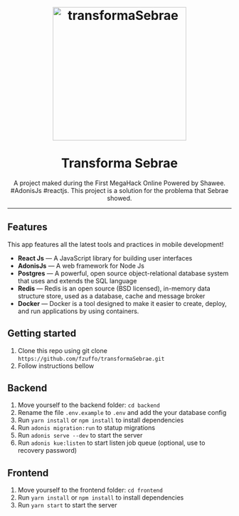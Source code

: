 <h1 align="center">
<br>
  <img src="https://user-images.githubusercontent.com/44379034/75065561-76fcff00-54bf-11ea-8dfa-0eef1675f3f9.png" alt="transformaSebrae" width="300" >
<br>
<br>
Transforma Sebrae
</h1>

<p align="center">A project maked during the First MegaHack Online Powered by Shawee. #AdonisJs #reactjs. This project is a solution for the problema that Sebrae showed.

</p>

<hr />

## Features

This app features all the latest tools and practices in mobile development!

- **React Js** — A JavaScript library for building user interfaces
- **AdonisJs** — A web framework for Node Js
- **Postgres** — A powerful, open source object-relational database system that uses and extends the SQL language
- **Redis** — Redis is an open source (BSD licensed), in-memory data structure store, used as a database, cache and message broker
- **Docker** — Docker is a tool designed to make it easier to create, deploy, and run applications by using containers.

## Getting started

1. Clone this repo using git clone `https://github.com/fzuffo/transformaSebrae.git`
2. Follow instructions bellow

## Backend

1. Move yourself to the backend folder: `cd backend`
2. Rename the file `.env.example` to `.env` and add the your database config
3. Run `yarn install` or `npm install` to install dependencies
4. Run `adonis migration:run` to statup migrations
5. Run `adonis serve --dev` to start the server
6. Run `adonis kue:listen` to start listen job queue (optional, use to recovery password)

## Frontend

1. Move yourself to the frontend folder: `cd frontend`
2. Run `yarn install` or `npm install` to install dependencies
3. Run `yarn start` to start the server
